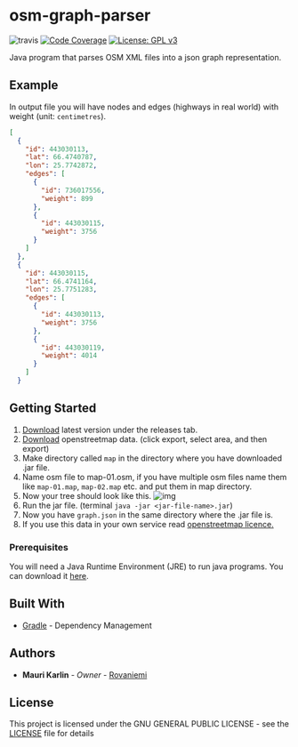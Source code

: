 # osm-graph-parser
![travis](https://travis-ci.org/rovaniemi/osm-graph-parser.svg?branch=master)
[![Code Coverage](https://img.shields.io/codecov/c/github/rovaniemi/osm-graph-parser/master.svg)](https://codecov.io/github/rovaniemi/osm-graph-parser)
[![License: GPL v3](https://img.shields.io/badge/License-GPL%20v3-blue.svg)](https://github.com/rovaniemi/osm-graph-parser/blob/master/LICENSE)

Java program that parses OSM XML files into a json graph representation. 

## Example

In output file you will have nodes and edges (highways in real world) with weight (unit: `centimetres`).
```json
[
  {
    "id": 443030113,
    "lat": 66.4740787,
    "lon": 25.7742872,
    "edges": [
      {
        "id": 736017556,
        "weight": 899
      },
      {
        "id": 443030115,
        "weight": 3756
      }
    ]
  },
  {
    "id": 443030115,
    "lat": 66.4741164,
    "lon": 25.7751283,
    "edges": [
      {
        "id": 443030113,
        "weight": 3756
      },
      {
        "id": 443030119,
        "weight": 4014
      }
    ]
  }
```

## Getting Started

1. [Download](https://github.com/rovaniemi/osm-graph-parser/releases) latest version under the releases tab.
2. [Download](https://www.openstreetmap.org/) openstreetmap data. (click export, select area, and then export)
3. Make directory called `map` in the directory where you have downloaded .jar file.
4. Name osm file to map-01.osm, if you have multiple osm files name them like `map-01.map`, `map-02.map` etc. and put them in map directory.
5. Now your tree should look like this. ![img](http://imgur.com/ntvFUQN.png)
6. Run the jar file. (terminal `java -jar <jar-file-name>.jar`)
7. Now you have `graph.json` in the same directory where the .jar file is.
8. If you use this data in your own service read [openstreetmap licence.](https://opendatacommons.org/licenses/odbl/1.0/)


### Prerequisites

You will need a Java Runtime Environment (JRE) to run java programs. You can download it [here](http://www.oracle.com/technetwork/java/javase/downloads/jre8-downloads-2133155.html).

## Built With

* [Gradle](https://gradle.org) - Dependency Management

## Authors

* **Mauri Karlin** - *Owner* - [Rovaniemi](https://github.com/Rovaniemi)

## License

This project is licensed under the GNU GENERAL PUBLIC LICENSE - see the [LICENSE](LICENSE) file for details